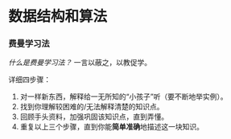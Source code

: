# 数据结构和算法

### 费曼学习法

*什么是费曼学习法？* 一言以蔽之，以教促学。

详细四步骤：

1. 对一样新东西，解释给一无所知的“小孩子”听（要不断地举实例）。
2. 找到你理解较困难的/无法解释清楚的知识点。
3. 回顾手头资料，加强巩固该知识点，直到弄懂。
4. 重复以上三个步骤，直到你能**简单准确**地描述这一块知识。

